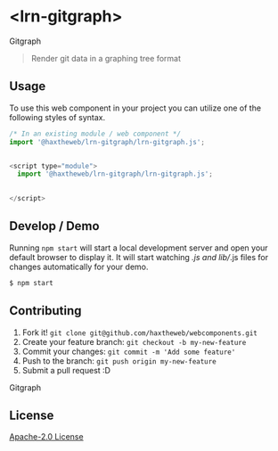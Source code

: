 # &lt;lrn-gitgraph&gt;

Gitgraph
> Render git data in a graphing tree format

## Usage
To use this web component in your project you can utilize one of the following styles of syntax.

```js
/* In an existing module / web component */
import '@haxtheweb/lrn-gitgraph/lrn-gitgraph.js';


<script type="module">
  import '@haxtheweb/lrn-gitgraph/lrn-gitgraph.js';

  
</script>
```

## Develop / Demo
Running `npm start` will start a local development server and open your default browser to display it. It will start watching *.js and lib/*.js files for changes automatically for your demo.
```bash
$ npm start
```


## Contributing

1. Fork it! `git clone git@github.com/haxtheweb/webcomponents.git`
2. Create your feature branch: `git checkout -b my-new-feature`
3. Commit your changes: `git commit -m 'Add some feature'`
4. Push to the branch: `git push origin my-new-feature`
5. Submit a pull request :D

Gitgraph

## License
[Apache-2.0 License](http://opensource.org/licenses/Apache-2.0)